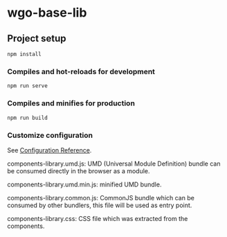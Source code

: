 # wgo-base-lib

## Project setup
```
npm install
```

### Compiles and hot-reloads for development
```
npm run serve
```

### Compiles and minifies for production
```
npm run build
```

### Customize configuration
See [Configuration Reference](https://cli.vuejs.org/config/).



components-library.umd.js: UMD (Universal Module Definition) bundle can be consumed directly in the browser as a module.

components-library.umd.min.js: minified UMD bundle.

components-library.common.js: CommonJS bundle which can be consumed by other bundlers, this file will be used as entry point.

components-library.css: CSS file which was extracted from the components.
